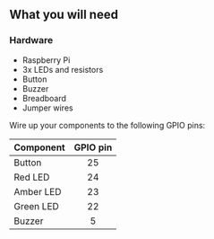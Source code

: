 ## What you will need

### Hardware

- Raspberry Pi
- 3x LEDs and resistors
- Button
- Buzzer
- Breadboard
- Jumper wires

Wire up your components to the following GPIO pins:

| Component | GPIO pin |
| --------- |:--------:|
| Button    |    25    |
| Red LED   |    24    |
| Amber LED |    23    |
| Green LED |    22    |
| Buzzer    |    5     |